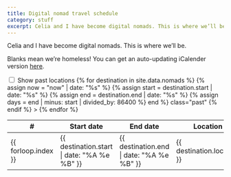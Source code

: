```yaml
---
title: Digital nomad travel schedule
category: stuff
excerpt: Celia and I have become digital nomads. This is where we’ll be.
---
```


Celia and I have become digital nomads. This is where we’ll be.

Blanks mean we’re homeless! You can get an auto-updating iCalender version [here](/nomads.ical).

<input id="show_past" type="checkbox">
<label for="show_past">Show past locations</label>

<style type="text/css">
table tr.past { display: none }
#show_past:checked ~ table tr.past { display: auto }
</style>

<table>
  <thead>
    <tr><th>#</th><th>Start date</th><th>End date</th><th>Location</th><th>Days</th></tr>
  </thead>
  <tbody>
    {% for destination in site.data.nomads %}
    {% assign now = "now" | date: "%s" %}
    {% assign start = destination.start | date: "%s" %}
    {% assign end = destination.end | date: "%s" %}
    {% assign days = end | minus: start | divided_by: 86400 %}
    <tr 
    {% if now > end %}
      class="past"
    {% endif %} 
    >
      <td>{{ forloop.index }}</td>
      <td>{{ destination.start | date: "%A %e %B" }}</td>
      <td>{{ destination.end | date: "%A %e %B" }}</td>
      <td>{{ destination.location }}</td>
      <td>{{ days }}</td>
    </tr>
    {% endfor %}
  </tbody>
</table>